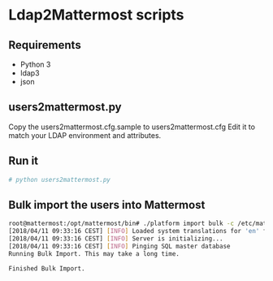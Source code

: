 
# Ldap2Mattermost scripts

## Requirements

- Python 3
- ldap3
- json

## users2mattermost.py

Copy the users2mattermost.cfg.sample to users2mattermost.cfg
Edit it to match your LDAP environment and attributes.

## Run it

```bash
# python users2mattermost.py
```

## Bulk import the users into Mattermost

```bash
root@mattermost:/opt/mattermost/bin# ./platform import bulk -c /etc/mattermost/config.json /root/bulk.jsonl --apply
[2018/04/11 09:33:16 CEST] [INFO] Loaded system translations for 'en' from '/opt/mattermost/i18n/en.json'
[2018/04/11 09:33:16 CEST] [INFO] Server is initializing...
[2018/04/11 09:33:16 CEST] [INFO] Pinging SQL master database
Running Bulk Import. This may take a long time.

Finished Bulk Import.
```